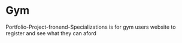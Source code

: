 # Gym
Portfolio-Project-fronend-Specializations
is for gym users website to register and see what they can aford
